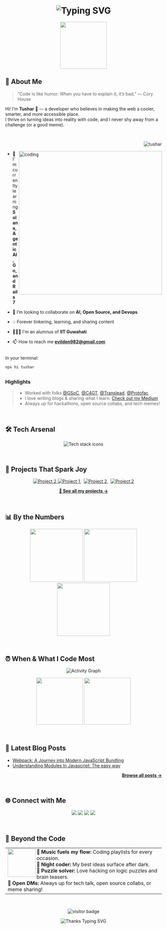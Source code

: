 <!--
Welcome, curious coder! 🧭
-->

<h1 align="center">
  <img src="https://readme-typing-svg.demolab.com?font=Fira+Code&duration=2000&pause=1000&color=00F59E&center=true&vCenter=true&width=435&lines=Hey+there%2C+I'm+Tushar98644!;Developer+%7C+Dreamer+%7C+Doer;Welcome+to+my+space+on+GitHub!+%F0%9F%9A%80" alt="Typing SVG" />
</h1>

<p align="center">
  <img src="https://media.giphy.com/media/WUlplcMpOCEmTGBtBW/giphy.gif" width="150" />
</p>

<!-- ------>

## 🚀 About Me

> “Code is like humor. When you have to explain it, it’s bad.” — Cory House

Hi! I’m <b>Tushar</b> 👋 — a developer who believes in making the web a cooler, smarter, and more accessible place.  
I thrive on turning ideas into reality with code, and I never shy away from a challenge (or a good meme).

</br>

<p align="right"> <img src="https://komarev.com/ghpvc/?username=Tushar98644&label=Profile%20views&color=blue&style=flat-square" alt="tushar" /> </p>
<img align = "right" alt = coding height = "460px" src="https://i.ibb.co/vxm41K9r/github-profile.jpg">

- 🚀 I’m currently learning **Solana, Agentic AI, Go, and Rails 7**

- 🤝 I’m looking to collaborate on **AI, Open Source, and Devops**

- 💡 Forever tinkering, learning, and sharing content

- 👨🏻‍💻 I'm an alumnus of **IIT Guwahati** 

- 📫 How to reach me **evilden982@gmail.com**

##
In your terminal:
```bash
npx hi tushar
```

## 
### Highlights

> - Worked with folks [@GSoC](https://summerofcode.withgoogle.com/), [@C4GT](https://codeforgovtech.in/), [@Translead](), [@Protofac]()
> - I love writing blogs & sharing what I learn. [Check out my Medium](https://medium.com/@evilden982)
> - Always up for hackathons, open source collabs, and tech memes!

<br />

<!-- ------>

## 🛠️ Tech Arsenal

<p align="center">
  <img src="https://skillicons.dev/icons?i=js,ts,cpp,r,react,vue,nextjs,nodejs,django,rails,go,html,css,tailwind,mongodb,postgres,git,dart,docker,aws,linux,webpack,postman,unity,figma," alt="Tech stack icons" />
</p>

</br>

<!-- ------>

## 🌟 Projects That Spark Joy

<div align="center">
  <a href="https://github.com/Tushar98644/Apex.git">
    <img src="https://github-readme-stats.vercel.app/api/pin/?username=Tushar98644&repo=Apex&theme=github_dark" alt="Project 2" />
  </a>
  <a href="https://github.com/Tushar98644/PacketSentry.git">
    <img src="https://github-readme-stats.vercel.app/api/pin/?username=Tushar98644&repo=PacketSentry&theme=github_dark" alt="Project 1" />
  </a>
  &nbsp;
  <a href="https://github.com/Tushar98644/ProjectHub.git">
    <img src="https://github-readme-stats.vercel.app/api/pin/?username=Tushar98644&repo=ProjectHub&theme=github_dark" alt="Project 2" />
  </a>
  &nbsp;
  <a href="https://github.com/Tushar98644/Terraform.git">
    <img src="https://github-readme-stats.vercel.app/api/pin/?username=Tushar98644&repo=Terraform&theme=github_dark" alt="Project 2" />
  </a>
      
</div>

<p align="center">
  <a href="https://github.com/Tushar98644?tab=repositories">
    <b>🔗 See all my projects &rarr;</b>
  </a>
</p>

</br>

<!-- ------>

## 📊 By the Numbers

<p align="center">
  <img src="https://github-readme-stats.vercel.app/api?username=Tushar98644&show_icons=true&theme=github_dark&hide_title=true" height="170"/>
  <img src="https://github-readme-streak-stats.herokuapp.com/?user=Tushar98644&theme=github-dark" height="170"/>
  <img src="https://github-readme-stats.vercel.app/api/top-langs/?username=Tushar98644&layout=compact&theme=github_dark" height="170"/>
</p>

</br>

<!-- ------>

## ⏰ When & What I Code Most

<p align="center">
  <img src="https://github-readme-activity-graph.vercel.app/graph?username=Tushar98644&theme=github-compact&area=true" alt="Activity Graph" />
</p>

<p align="center">
  <img src="https://github-profile-summary-cards.vercel.app/api/cards/productive-time?username=Tushar98644&theme=github_dark" height="150"/>
  <img src="https://github-profile-summary-cards.vercel.app/api/cards/stats?username=Tushar98644&theme=github_dark" height="150"/>
</p>

</br>

<!-- ------>

## 📝 Latest Blog Posts

<!-- BLOG-POST-LIST:START -->
- [Webpack: A Journey into Modern JavaScript Bundling](https://medium.com/dev-genius/webpack-a-journey-into-modern-javascript-bundling-62cc63729c17)
- [Understanding Modules In Javascript: The easy way](https://medium.com/@evilden982/understanding-modules-in-javascript-the-easy-way-cf9340da4384)
<!-- BLOG-POST-LIST:END -->

<p align="right">
  <a href="https://medium.com/@evilden982"><strong>Browse all posts &rarr;</strong></a>
</p>

</br>

<!-- ------>

## 🌐 Connect with Me

<p align="center">
  <a href="https://linkedin.com/in/tushar-banik"><img src="https://img.shields.io/badge/-LinkedIn-0077B5?style=for-the-badge&logo=linkedin&logoColor=white"/></a>
  <a href="https://x.com/tushar_vibe"><img src="https://img.shields.io/badge/-Twitter-1da1f2?style=for-the-badge&logo=twitter&logoColor=white"/></a>
  <a href="mailto:evilden982@gmail.com"><img src="https://img.shields.io/badge/-Email-c14438?style=for-the-badge&logo=Gmail&logoColor=white"/></a>
  <a href="https://vibe-portfolio.vercel.app"><img src="https://img.shields.io/badge/-Portfolio-000?style=for-the-badge&logo=vercel&logoColor=white"/></a>
</p>

</br>

<!-- ------>

## 🧩 Beyond the Code

<table>
  <tr>
    <td>
      <img src="https://media.giphy.com/media/l0MYt5jPR6QX5pnqM/giphy.gif" width="90" align="left" />
      <b>🎵 Music fuels my flow:</b> Coding playlists for every occasion.<br>
      <b>🌙 Night coder:</b> My best ideas surface after dark.<br>
      <b>🎲 Puzzle solver:</b> Love hacking on logic puzzles and brain teasers.<br>
      <b>💬 Open DMs:</b> Always up for tech talk, open source collabs, or meme sharing!<br>
    </td>
  </tr>
</table>

</br>

<!-- ------>

<p align="center">
  <img src="https://visitor-badge.laobi.icu/badge?page_id=Tushar98644.Tushar98644" alt="visitor badge"/>
</p>

<p align="center">
  <img src="https://readme-typing-svg.demolab.com?font=Fira+Mono&duration=2000&pause=1000&color=00F59E&center=true&vCenter=true&width=600&lines=Thanks+for+stopping+by!+Keep+building+%F0%9F%9A%80" alt="Thanks Typing SVG" />
</p>
